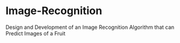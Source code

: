 # Image-Recognition
Design and Development of an Image Recognition Algorithm that can Predict Images of a Fruit
